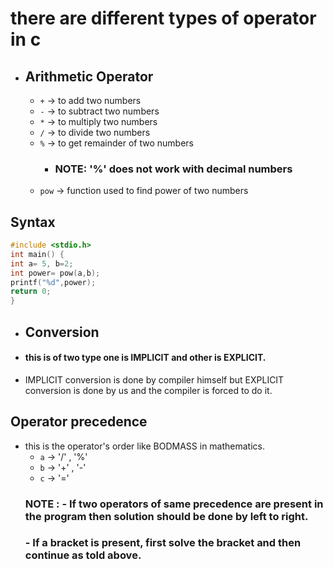 # there are different types of operator in c 
- ## Arithmetic Operator
  - `+` -> to add two numbers 
  - `-` -> to subtract two numbers
  - `*` -> to multiply two numbers
  - `/` -> to divide two numbers
  - `%` -> to get remainder of two numbers
    - ### NOTE: '%' does not work with decimal numbers
  - `pow` -> function used to find power of two numbers
 ## Syntax
   ```c
 #include <stdio.h>
 int main() {
 int a= 5, b=2;
   int power= pow(a,b);
   printf("%d",power);
   return 0;
   }
   ```
- ## Conversion 

- #### this is of two type one is IMPLICIT and other is EXPLICIT.
- IMPLICIT conversion is done by compiler himself but EXPLICIT conversion is done by us and the compiler is forced to do it.


## Operator precedence
 - this is the operator's order like BODMASS in mathematics.
    - `a` -> '/' , '%' 
    - `b` -> '+' , '-' 
    - `c` -> '=' 
   ### NOTE : - If two operators of same precedence are present in the program then solution should be done by left to right.
      ###      - If a bracket is present, first solve the bracket and then continue as told above.
      
